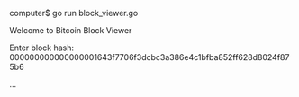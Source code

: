 computer$ go run block_viewer.go

Welcome to Bitcoin Block Viewer  

Enter block hash:   
000000000000000001643f7706f3dcbc3a386e4c1bfba852ff628d8024f875b6  

...